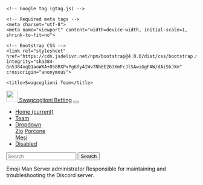 <html lang="en">
<head>
    <!-- Google Tag Manager -->
<script>(function(w,d,s,l,i){w[l]=w[l]||[];w[l].push({'gtm.start':
new Date().getTime(),event:'gtm.js'});var f=d.getElementsByTagName(s)[0],
j=d.createElement(s),dl=l!='dataLayer'?'&l='+l:'';j.async=true;j.src=
'https://www.googletagmanager.com/gtm.js?id='+i+dl;f.parentNode.insertBefore(j,f);
})(window,document,'script','dataLayer','GTM-5C43S6P');</script>
<!-- End Google Tag Manager -->
    
    <!-- Google tag (gtag.js) -->
<script async src="https://www.googletagmanager.com/gtag/js?id=G-JEJ7YNLPGD"></script>
<script>
  window.dataLayer = window.dataLayer || [];
  function gtag(){dataLayer.push(arguments);}
  gtag('js', new Date());

  gtag('config', 'G-JEJ7YNLPGD');

<meta name="google-site-verification" content="4Vgce-xqCygkCEejsRaVZ8_0TCT43uZDvmQzbJT0F08" />

  
</script>
    <!-- Required meta tags -->
    <meta charset="utf-8">
    <meta name="viewport" content="width=device-width, initial-scale=1, shrink-to-fit=no">

    <!-- Bootstrap CSS -->
    <link rel="stylesheet" href="https://cdn.jsdelivr.net/npm/bootstrap@4.0.0/dist/css/bootstrap.min.css" integrity="sha384-Gn5384xqQ1aoWXA+058RXPxPg6fy4IWvTNh0E263XmFcJlSAwiGgFAW/dAiS6JXm" crossorigin="anonymous">

    <title>Swagcoglioni Team</title>
</head>
<body>
    <!-- Google Tag Manager (noscript) -->
    <noscript><iframe src="https://www.googletagmanager.com/ns.html?id=GTM-5C43S6P"
    height="0" width="0" style="display:none;visibility:hidden"></iframe></noscript>
    <!-- End Google Tag Manager (noscript) -->
   
<nav class="navbar sticky-top navbar-dark bg-dark">
    <a class="navbar-brand" href="#">
    <img src="https://i.ibb.co/sFnTgpd/giuseppuamar-Create-an-attention-grabbing-minimalist-2-D-cover-i-1d35ba2d-2fed-4d75-a31f-604a4d05d5b.jpg" width="30" height="30" alt="">
  </a>
  <a class="navbar-brand" href="#">Swagcoglioni Betting</a>
  <button class="navbar-toggler" type="button" data-toggle="collapse" data-target="#navbarSupportedContent" aria-controls="navbarSupportedContent" aria-expanded="false" aria-label="Toggle navigation">
    <span class="navbar-toggler-icon"></span>
  </button>

  <div class="collapse navbar-collapse" id="navbarSupportedContent">
    <ul class="navbar-nav mr-auto">
      <li class="nav-item active">
        <a class="nav-link" href="#">Home <span class="sr-only">(current)</span></a>
      </li>
      <li class="nav-item">
        <a class="nav-link" href="https://swagcog.github.io/team">Team</a>
      </li>
      <li class="nav-item dropdown">
        <a class="nav-link dropdown-toggle" href="#" id="navbarDropdown" role="button" data-toggle="dropdown" aria-haspopup="true" aria-expanded="false">
          Dropdown
        </a>
        <div class="dropdown-menu" aria-labelledby="navbarDropdown">
          <a class="dropdown-item" href="#">Zio</a>
          <a class="dropdown-item" href="#">Porcone</a>
          <div class="dropdown-divider"></div>
          <a class="dropdown-item" href="#">Mesi</a>
        </div>
      </li>
      <li class="nav-item">
        <a class="nav-link disabled" href="#">Disabled</a>
      </li>
    </ul>
    <form class="form-inline my-2 my-lg-0">
      <input class="form-control mr-sm-2" type="search" placeholder="Search" aria-label="Search">
      <button class="btn btn-outline-success my-2 my-sm-0" type="submit">Search</button>
    </form>
  </div>
 
</nav>   
   <p> 
Emoji Man
Server administrator
Responsible for maintaining and troubleshooting the Discord server.
  </p>
  </body>
</html>
